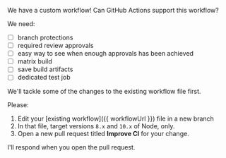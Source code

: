 We have a custom workflow! Can GitHub Actions support this workflow?

We need:
- [ ] branch protections
- [ ] required review approvals
- [ ] easy way to see when enough approvals has been achieved
- [ ] matrix build
- [ ] save build artifacts
- [ ] dedicated test job

We'll tackle some of the changes to the existing workflow file first. 

Please:
1. Edit your [existing workflow]({{ workflowUrl }}) file in a new branch
1. In that file, target versions `8.x` and `10.x` of Node, only.
1. Open a new pull request titled **Improve CI** for your change.

I'll respond when you open the pull request.